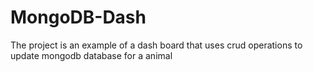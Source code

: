 # MongoDB-Dash
The project is an example of a dash board that uses crud operations to update mongodb database for a animal 
